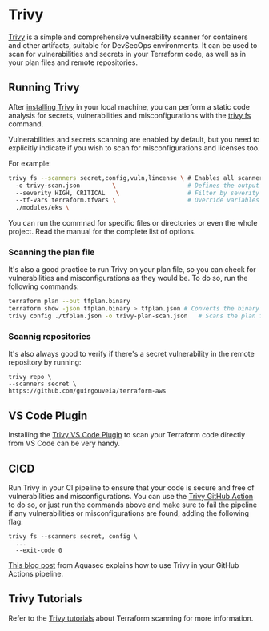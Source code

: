 # Trivy

[Trivy](https://trivy.dev) is a simple and comprehensive vulnerability scanner for containers and other artifacts, suitable for DevSecOps environments. It can be used to scan for vulnerabilities and secrets in your Terraform code, as well as in your plan files and remote repositories.

## Running Trivy

After [installing Trivy](https://aquasecurity.github.io/trivy/v0.46/getting-started/installation/) in your local machine, you can perform a static code analysis for secrets, vulnerabilities and misconfigurations with the [trivy fs](https://aquasecurity.github.io/trivy/v0.46/docs/target/filesystem/) command.

Vulnerabilities and secrets scanning are enabled by default, but you need to explicitly indicate if you wish to scan for misconfigurations and licenses too. 

For example:

```bash
trivy fs --scanners secret,config,vuln,lincense \ # Enables all scanners
  -o trivy-scan.json         \                    # Defines the output file
  --severity HIGH, CRITICAL   \                   # Filter by severity
  --tf-vars terraform.tfvars \                    # Override variables
  ./modules/eks \
```

You can run the commnad for specific files or directories or even the whole project. Read the manual for the complete list of options.

### Scanning the plan file

It's also a good practice to run Trivy on your plan file, so you can check for vulnerabilities and misconfigurations as they would be. To do so, run the following commands:

```bash
terraform plan --out tfplan.binary
terraform show -json tfplan.binary > tfplan.json # Converts the binary plan file to JSON
trivy config ./tfplan.json -o trivy-plan-scan.json   # Scans the plan file
```

### Scannig repositories

It's also always good to verify if there's a secret vulnerability in the remote repository by running:

```
trivy repo \
--scanners secret \
https://github.com/guirgouveia/terraform-aws
```

## VS Code Plugin

Installing the [Trivy VS Code Plugin](https://marketplace.visualstudio.com/items?itemName=AquaSecurityOfficial.trivy-vulnerability-scanner) to scan your Terraform code directly from VS Code can be very handy.

## CICD

Run Trivy in your CI pipeline to ensure that your code is secure and free of vulnerabilities and misconfigurations. You can use the [Trivy GitHub Action](https://github.com/marketplace/actions/trivy-action) to do so, or just run the commands above and make sure to fail the pipeline if any vulnerabilities or misconfigurations are found, adding the following flag:

```
trivy fs --scanners secret, config \
  ...
  --exit-code 0
```

[This blog post](https://blog.aquasec.com/devsecops-with-trivy-github-actions) from Aquasec explains how to use Trivy in your GitHub Actions pipeline.

## Trivy Tutorials

Refer to the [Trivy tutorials](https://aquasecurity.github.io/trivy/v0.46/tutorials/misconfiguration/terraform/) about Terraform scanning for more information. 
